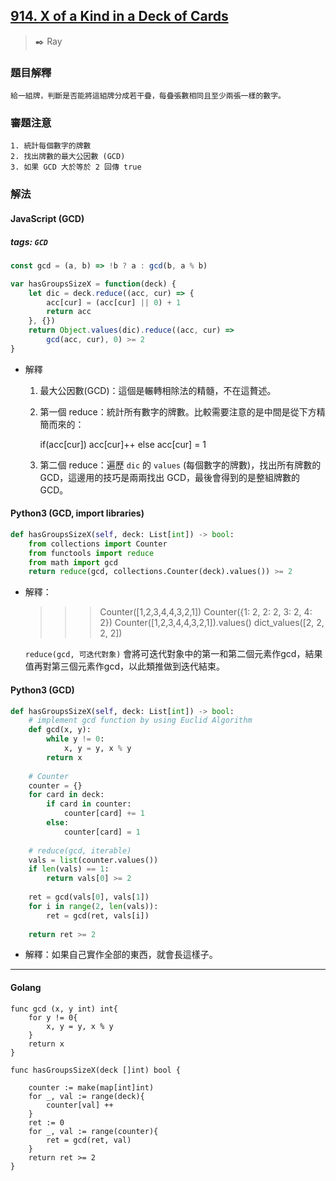 ## [914. X of a Kind in a Deck of Cards](https://leetcode.com/problems/x-of-a-kind-in-a-deck-of-cards/)
> :black_nib: Ray
### 題目解釋
    給一組牌，判斷是否能將這組牌分成若干疊，每疊張數相同且至少兩張一樣的數字。
### 審題注意
    1. 統計每個數字的牌數
    2. 找出牌數的最大公因數 (GCD)
    3. 如果 GCD 大於等於 2 回傳 true
### 解法
#### JavaScript (GCD)
##### tags: `GCD`
```javascript
const gcd = (a, b) => !b ? a : gcd(b, a % b)

var hasGroupsSizeX = function(deck) {
    let dic = deck.reduce((acc, cur) => {
        acc[cur] = (acc[cur] || 0) + 1
        return acc
    }, {})
    return Object.values(dic).reduce((acc, cur) =>
        gcd(acc, cur), 0) >= 2
}
```
- 解釋
    1. 最大公因數(GCD)：這個是輾轉相除法的精髓，不在這贅述。
    2. 第一個 reduce：統計所有數字的牌數。比較需要注意的是中間是從下方精簡而來的：

        if(acc[cur])
            acc[cur]++
        else
            acc[cur] = 1

    3. 第二個 reduce：遍歷 `dic` 的 `values` (每個數字的牌數)，找出所有牌數的 GCD，這邊用的技巧是兩兩找出 GCD，最後會得到的是整組牌數的 GCD。

#### Python3 (GCD, import libraries)
```python
def hasGroupsSizeX(self, deck: List[int]) -> bool:
    from collections import Counter
    from functools import reduce
    from math import gcd
    return reduce(gcd, collections.Counter(deck).values()) >= 2
```
- 解釋：
    >>> Counter([1,2,3,4,4,3,2,1])
    Counter({1: 2, 2: 2, 3: 2, 4: 2})
    >>> Counter([1,2,3,4,4,3,2,1]).values()
    dict_values([2, 2, 2, 2])

    `reduce(gcd, 可迭代對象)` 會將可迭代對象中的第一和第二個元素作gcd，結果值再對第三個元素作gcd，以此類推做到迭代結束。

#### Python3 (GCD)
```python
def hasGroupsSizeX(self, deck: List[int]) -> bool:
    # implement gcd function by using Euclid Algorithm
    def gcd(x, y):
        while y != 0:
            x, y = y, x % y
        return x
    
    # Counter
    counter = {}
    for card in deck:
        if card in counter:
            counter[card] += 1
        else:
            counter[card] = 1
    
    # reduce(gcd, iterable)
    vals = list(counter.values())
    if len(vals) == 1:
        return vals[0] >= 2
    
    ret = gcd(vals[0], vals[1])
    for i in range(2, len(vals)):
        ret = gcd(ret, vals[i])
    
    return ret >= 2
```
- 解釋：如果自己實作全部的東西，就會長這樣子。
---
#### Golang
```golang
func gcd (x, y int) int{
    for y != 0{
        x, y = y, x % y
    }
    return x
}

func hasGroupsSizeX(deck []int) bool {

    counter := make(map[int]int)
    for _, val := range(deck){
        counter[val] ++
    }
    ret := 0
    for _, val := range(counter){
        ret = gcd(ret, val)
    }
    return ret >= 2
}
```
